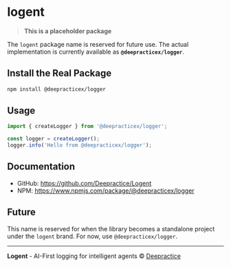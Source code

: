# logent

> **This is a placeholder package**

The `logent` package name is reserved for future use. The actual implementation is currently available as **`@deepracticex/logger`**.

## Install the Real Package

```bash
npm install @deepracticex/logger
```

## Usage

```typescript
import { createLogger } from '@deepracticex/logger';

const logger = createLogger();
logger.info('Hello from @deepracticex/logger');
```

## Documentation

- GitHub: https://github.com/Deepractice/Logent
- NPM: https://www.npmjs.com/package/@deepracticex/logger

## Future

This name is reserved for when the library becomes a standalone project under the `logent` brand. For now, use `@deepracticex/logger`.

---

**Logent** - AI-First logging for intelligent agents
© [Deepractice](https://deepractice.ai)
